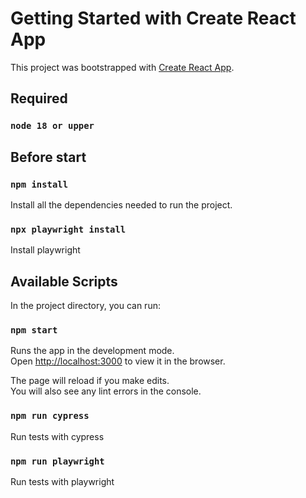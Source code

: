 # Getting Started with Create React App

This project was bootstrapped with [Create React App](https://github.com/facebook/create-react-app).

## Required

### `node 18 or upper`

## Before start

### `npm install`

Install all the dependencies needed to run the project.

### `npx playwright install`

Install playwright

## Available Scripts

In the project directory, you can run:

### `npm start`

Runs the app in the development mode.\
Open [http://localhost:3000](http://localhost:3000) to view it in the browser.

The page will reload if you make edits.\
You will also see any lint errors in the console.

### `npm run cypress`

Run tests with cypress

### `npm run playwright`

Run tests with playwright
